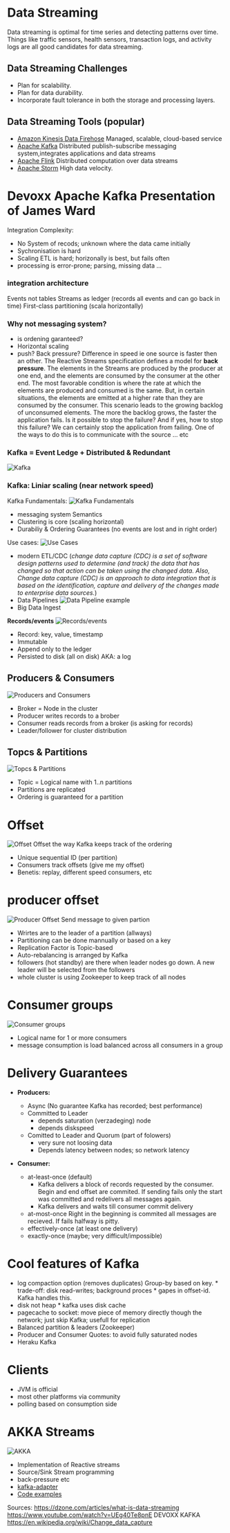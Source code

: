 # **Data Streaming**

Data streaming is optimal for time series and detecting patterns over time.
Things like traffic sensors, health sensors, transaction logs, and activity logs are all good candidates for data streaming.

## Data Streaming Challenges
- Plan for scalability.
- Plan for data durability.
- Incorporate fault tolerance in both the storage and processing layers.
  
## Data Streaming Tools (popular)
- [Amazon Kinesis Data Firehose](https://aws.amazon.com/kinesis/data-firehose/) Managed, scalable, cloud-based service
- [Apache Kafka](https://kafka.apache.org/) Distributed publish-subscribe messaging system,integrates applications and data streams
- [Apache Flink](https://flink.apache.org/) Distributed computation over data streams
- [Apache Storm](https://storm.apache.org/) High data velocity.



# **Devoxx Apache Kafka Presentation of James Ward**

Integration Complexity:
- No System of recods; unknown where the data came initially
- Sychronisation is hard
- Scaling ETL is hard; horizonally is best, but fails often
- processing is error-prone; parsing, missing data ...

### integration architecture
Events not tables
Streams as ledger (records all events and can go back in time)
First-class partitioning (scala horizontally)

### Why not messaging system?
- is ordening garanteed?
- Horizontal scaling
- push? Back pressure? Difference in speed ie one source is faster then an other.
The Reactive Streams specification defines a model for **back pressure**. The elements in the Streams are produced by the producer at one end, and the elements are consumed by the consumer at the other end. The most favorable condition is where the rate at which the elements are produced and consumed is the same. But, in certain situations, the elements are emitted at a higher rate than they are consumed by the consumer. This scenario leads to the growing backlog of unconsumed elements. The more the backlog grows, the faster the application fails. Is it possible to stop the failure? And if yes, how to stop this failure? We can certainly stop the application from failing. One of the ways to do this is to communicate with the source ... etc

### **Kafka = Event Ledge + Distributed & Redundant**
![Kafka](images/kafka1.png)

### **Kafka: Liniar scaling** (near network speed)

Kafka Fundamentals:
![Kafka Fundamentals](images/kafka2.png)
- messaging system Semantics
- Clustering is core (scaling horizontal)
- Durabiliy & Ordering Guarantees (no events are lost and in right order)

Use cases:
![Use Cases](images/kafka3.png)
- modern ETL/CDC 
     (*change data capture (CDC) is a set of software design patterns used to determine (and track) the data that has changed so that action can be taken using the changed data. Also, Change data capture (CDC) is an approach to data integration that is based on the identification, capture and delivery of the changes made to enterprise data sources.*)
- Data Pipelines
![Data Pipeline example](images/kafka4.png)
- Big Data Ingest


**Records/events**
![Records/events](images/kafka5.png)
- Record: key, value, timestamp
- Immutable
- Append only to the ledger
- Persisted to disk (all on disk)
    AKA: a log

## Producers & Consumers
![Producers and Consumers](images/kafka6.png)
* Broker = Node in the cluster
* Producer writes records to a brober
* Consumer reads records from a broker (is asking for records)
* Leader/follower for cluster distribution

## Topcs & Partitions
![Topcs & Partitions](images/kafka7.png)
* Topic = Logical name with 1..n partitions
* Partitions are replicated
* Ordering is guaranteed for a partition

# Offset
![Offset](images/kafka8.png)
Offset the way Kafka keeps track of the ordering
* Unique sequential ID (per partition)
* Consumers track offsets (give me my offset)
* Benetis: replay, different speed consumers, etc

# producer offset
![Producer Offset](images/kafka9.png)
Send message to given partion
* Wrirtes are to the leader of a partition (allways)
* Partitioning can be done mannually or based on a key
* Replication Factor is Topic-based
* Auto-rebalancing is arranged by Kafka
* followers (hot standby) are there when leader nodes go down. A new leader will be selected from the followers
* whole cluster is using Zookeeper to keep track of all nodes

# Consumer groups
![Consumer groups](images/kafka10.png)
* Logical name for 1 or more consumers
* message consumption is load balanced across all consumers in a group

# Delivery Guarantees
* **Producers:**
    * Async (No guarantee Kafka has recorded; best performance)
    * Committed to Leader 
        * depends saturation (verzadeging) node
        * depends diskspeed
    * Comitted to Leader and Quorum (part of folowers) 
        * very sure not loosing data
        * Depends latency between nodes; so network latency

* **Consumer:**
    * at-least-once (default)
        * Kafka delivers a block of records requested by the consumer. Begin and end offset are commited. If sending fails only the start was committed and redelivers all messages again.
        * Kafka delivers and waits till consumer commit delivery
    * at-most-once Right in the beginning is commited all messages are recieved. If fails halfway is pitty.
    * effectively-once (at least one delivery)
    * exactly-once (maybe; very difficult/impossible)

# Cool features of Kafka
* log compaction option (removes duplicates) Group-by based on key.
        * trade-off: disk read-writes; background proces
        * gapes in offset-id. Kafka handles this.
* disk not heap
        * kafka uses disk cache
* pagecache to socket: move piece of memory directly though the network; just skip Kafka; usefull for replication
* Balanced partition & leaders (Zookeeper)
* Producer and Consumer Quotes: to avoid fully saturated nodes
* Heraku Kafka

# Clients
* JVM is official
* most other platforms via community
* polling based on consumption side


# AKKA Streams
![AKKA](images/kafka11.png)
* Implementation of Reactive streams
* Source/Sink Stream programming
* back-pressure etc
* [kafka-adapter](https://github.com/akka/alpakka-kafka)
* [Code examples](https://github.com/jamesward/koober)

Sources:
https://dzone.com/articles/what-is-data-streaming
https://www.youtube.com/watch?v=UEg40Te8pnE    DEVOXX KAFKA
https://en.wikipedia.org/wiki/Change_data_capture





